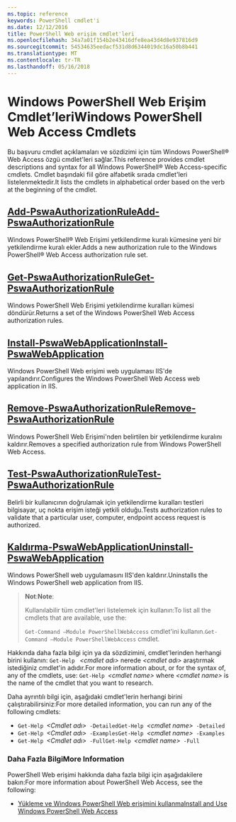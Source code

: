 ```yaml
---
ms.topic: reference
keywords: PowerShell cmdlet'i
ms.date: 12/12/2016
title: PowerShell Web erişim cmdlet'leri
ms.openlocfilehash: 34a7a01f154b2e43416dfe8ea43d4d8e937816d9
ms.sourcegitcommit: 54534635eedacf531d8d6344019dc16a50b8b441
ms.translationtype: MT
ms.contentlocale: tr-TR
ms.lasthandoff: 05/16/2018
---
```

# <a name="windows-powershell-web-access-cmdlets"></a><span data-ttu-id="cef4c-103">Windows PowerShell Web Erişim Cmdlet’leri</span><span class="sxs-lookup"><span data-stu-id="cef4c-103">Windows PowerShell Web Access Cmdlets</span></span>

<span data-ttu-id="cef4c-104">Bu başvuru cmdlet açıklamaları ve sözdizimi için tüm Windows PowerShell® Web Access özgü cmdlet'leri sağlar.</span><span class="sxs-lookup"><span data-stu-id="cef4c-104">This reference provides cmdlet descriptions and syntax for all Windows PowerShell® Web Access-specific cmdlets.</span></span> <span data-ttu-id="cef4c-105">Cmdlet başındaki fiil göre alfabetik sırada cmdlet'leri listelenmektedir.</span><span class="sxs-lookup"><span data-stu-id="cef4c-105">It lists the cmdlets in alphabetical order based on the verb at the beginning of the cmdlet.</span></span>

## <a name="add-pswaauthorizationruleadd-pswaauthorizationrulemd"></a>[<span data-ttu-id="cef4c-106">Add-PswaAuthorizationRule</span><span class="sxs-lookup"><span data-stu-id="cef4c-106">Add-PswaAuthorizationRule</span></span>](add-pswaauthorizationrule.md)

<span data-ttu-id="cef4c-107">Windows PowerShell® Web Erişimi yetkilendirme kuralı kümesine yeni bir yetkilendirme kuralı ekler.</span><span class="sxs-lookup"><span data-stu-id="cef4c-107">Adds a new authorization rule to the Windows PowerShell® Web Access authorization rule set.</span></span>

## <a name="get-pswaauthorizationruleget-pswaauthorizationrulemd"></a>[<span data-ttu-id="cef4c-108">Get-PswaAuthorizationRule</span><span class="sxs-lookup"><span data-stu-id="cef4c-108">Get-PswaAuthorizationRule</span></span>](get-pswaauthorizationrule.md)

<span data-ttu-id="cef4c-109">Windows PowerShell Web Erişimi yetkilendirme kuralları kümesi döndürür.</span><span class="sxs-lookup"><span data-stu-id="cef4c-109">Returns a set of the Windows PowerShell Web Access authorization rules.</span></span>

## <a name="install-pswawebapplicationinstall-pswawebapplicationmd"></a>[<span data-ttu-id="cef4c-110">Install-PswaWebApplication</span><span class="sxs-lookup"><span data-stu-id="cef4c-110">Install-PswaWebApplication</span></span>](install-pswawebapplication.md)

<span data-ttu-id="cef4c-111">Windows PowerShell Web erişimi web uygulaması IIS'de yapılandırır.</span><span class="sxs-lookup"><span data-stu-id="cef4c-111">Configures the Windows PowerShell Web Access web application in IIS.</span></span>

## <a name="remove-pswaauthorizationruleremove-pswaauthorizationrulemd"></a>[<span data-ttu-id="cef4c-112">Remove-PswaAuthorizationRule</span><span class="sxs-lookup"><span data-stu-id="cef4c-112">Remove-PswaAuthorizationRule</span></span>](remove-pswaauthorizationrule.md)

<span data-ttu-id="cef4c-113">Windows PowerShell Web Erişimi'nden belirtilen bir yetkilendirme kuralını kaldırır.</span><span class="sxs-lookup"><span data-stu-id="cef4c-113">Removes a specified authorization rule from Windows PowerShell Web Access.</span></span>

## <a name="test-pswaauthorizationruletest-pswaauthorizationrulemd"></a>[<span data-ttu-id="cef4c-114">Test-PswaAuthorizationRule</span><span class="sxs-lookup"><span data-stu-id="cef4c-114">Test-PswaAuthorizationRule</span></span>](test-pswaauthorizationrule.md)

<span data-ttu-id="cef4c-115">Belirli bir kullanıcının doğrulamak için yetkilendirme kuralları testleri bilgisayar, uç nokta erişim isteği yetkili olduğu.</span><span class="sxs-lookup"><span data-stu-id="cef4c-115">Tests authorization rules to validate that a particular user, computer, endpoint access request is authorized.</span></span>

## <a name="uninstall-pswawebapplicationuninstall-pswawebapplicationmd"></a>[<span data-ttu-id="cef4c-116">Kaldırma-PswaWebApplication</span><span class="sxs-lookup"><span data-stu-id="cef4c-116">Uninstall-PswaWebApplication</span></span>](uninstall-pswawebapplication.md)

<span data-ttu-id="cef4c-117">Windows PowerShell web uygulamasını IIS'den kaldırır.</span><span class="sxs-lookup"><span data-stu-id="cef4c-117">Uninstalls the Windows PowerShell web application from IIS.</span></span>

><span data-ttu-id="cef4c-118">**Not**:</span><span class="sxs-lookup"><span data-stu-id="cef4c-118">**Note**:</span></span>
>
><span data-ttu-id="cef4c-119">Kullanılabilir tüm cmdlet'leri listelemek için kullanın:</span><span class="sxs-lookup"><span data-stu-id="cef4c-119">To list all the cmdlets that are available, use the:</span></span>
>
> <span data-ttu-id="cef4c-120">`Get-Command –Module PowerShellWebAccess` cmdlet'ini kullanın.</span><span class="sxs-lookup"><span data-stu-id="cef4c-120">`Get-Command –Module PowerShellWebAccess` cmdlet.</span></span>

<span data-ttu-id="cef4c-121">Hakkında daha fazla bilgi için ya da sözdizimini, cmdlet'lerinden herhangi birini kullanın: `Get-Help ` *&lt;cmdlet adı&gt;* nerede *&lt;cmdlet adı&gt;* araştırmak istediğiniz cmdlet'in adıdır.</span><span class="sxs-lookup"><span data-stu-id="cef4c-121">For more information about, or for the syntax of, any of the cmdlets, use: `Get-Help `*&lt;cmdlet name&gt;* where *&lt;cmdlet name&gt;* is the name of the cmdlet that you want to research.</span></span>

<span data-ttu-id="cef4c-122">Daha ayrıntılı bilgi için, aşağıdaki cmdlet'lerin herhangi birini çalıştırabilirsiniz:</span><span class="sxs-lookup"><span data-stu-id="cef4c-122">For more detailed information, you can run any of the following cmdlets:</span></span>

- <span data-ttu-id="cef4c-123">`Get-Help `*&lt;Cmdlet adı&gt;*` -Detailed`</span><span class="sxs-lookup"><span data-stu-id="cef4c-123">`Get-Help `*&lt;cmdlet name&gt;*` -Detailed`</span></span>
- <span data-ttu-id="cef4c-124">`Get-Help `*&lt;Cmdlet adı&gt;*` -Examples`</span><span class="sxs-lookup"><span data-stu-id="cef4c-124">`Get-Help `*&lt;cmdlet name&gt;*` -Examples`</span></span>
- <span data-ttu-id="cef4c-125">`Get-Help `*&lt;Cmdlet adı&gt;*` -Full`</span><span class="sxs-lookup"><span data-stu-id="cef4c-125">`Get-Help `*&lt;cmdlet name&gt;*` -Full`</span></span>

### <a name="more-information"></a><span data-ttu-id="cef4c-126">Daha Fazla Bilgi</span><span class="sxs-lookup"><span data-stu-id="cef4c-126">More Information</span></span>

<span data-ttu-id="cef4c-127">PowerShell Web erişimi hakkında daha fazla bilgi için aşağıdakilere bakın:</span><span class="sxs-lookup"><span data-stu-id="cef4c-127">For more information about PowerShell Web Access, see the following:</span></span>

- [<span data-ttu-id="cef4c-128">Yükleme ve Windows PowerShell Web erişimini kullanma</span><span class="sxs-lookup"><span data-stu-id="cef4c-128">Install and Use Windows PowerShell Web Access</span></span>](../install-and-use-windows-powershell-web-access.md)